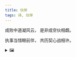 ```yaml
---
title: 伙伴
tags: 诗, 伙伴
---
```


成败中道凝风云，
是非成空伙相觑。

执事当惜眼前伴，
共历契心战相许。

<details><summary>🖼️</summary>

![](writings/images/2019-06-29-11-05-huo-ban.JPG)

</details>